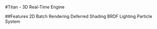 #Titan - 3D Real-Time Engine

##Features
2D Batch Rendering
Deferred Shading
BRDF Lighting
Particle System
